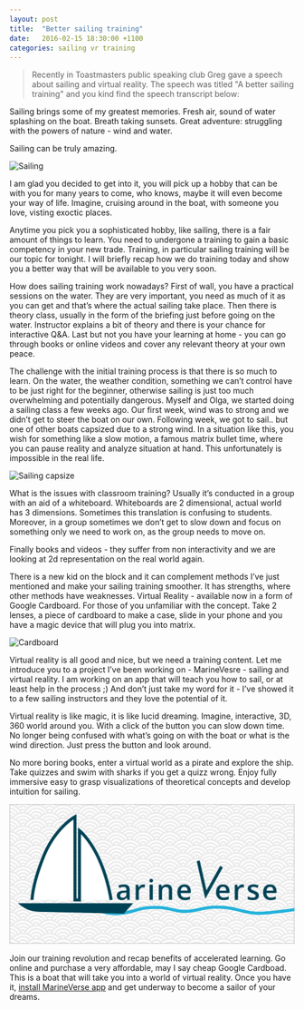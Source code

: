 ```yaml
---
layout: post
title:  "Better sailing training"
date:   2016-02-15 18:30:00 +1100
categories: sailing vr training
---
```


> Recently in Toastmasters public speaking club Greg gave a speech about sailing and virtual reality. The speech was titled "A better sailing training" and you kind find the speech transcript below:

Sailing brings some of my greatest memories. Fresh air, sound of water splashing on the boat. Breath taking  sunsets.  Great adventure: struggling with the powers of nature - wind and water.

Sailing can be truly amazing.

![Sailing](http://c2.staticflickr.com/8/7449/10223491246_d5ed38fd60_k.jpg)

<!--more-->

I am glad you decided to get into it, you will pick up a hobby that can be with you for many years to come, who knows, maybe it will even become your way of life. Imagine, cruising around in the boat, with someone you love, visting exoctic places.

Anytime you pick you a sophisticated hobby, like sailing, there is a fair amount of things to learn. You need to undergone a training to gain a basic competency in your new trade. Training, in particular sailing training will be our topic for tonight. I will briefly recap how we do training today and show you a better way that will be available to you very soon.

How does sailing training work nowadays? First of wall, you have a practical sessions on the water. They are very important, you need as much of it as you can get and that’s where the actual sailing take place. Then there is theory class, usually in the form of the briefing just before going on the water. Instructor explains a bit of theory and there is your chance for interactive Q&A. Last but not you have your learning at home - you can go through books or online videos and cover any relevant theory at your own peace.

The challenge with the initial training process is that there is so much to learn. On the water, the weather condition, something we can’t control have to be just right for the beginner, otherwise sailing is just too much overwhelming and potentially dangerous. Myself and Olga, we started doing a sailing class a few weeks ago. Our first week, wind was to strong and we didn’t get to steer the boat on our own. Following week, we got to sail.. but one of other boats capsized due to a strong wind. In a situation like this, you wish for something like a slow motion, a famous matrix bullet time, where you can pause reality and analyze situation at hand. This unfortunately is impossible in the real life.

![Sailing capsize](http://c1.staticflickr.com/1/55/156574021_6cc056e100_b.jpg)

What is the issues with classroom training? Usually it’s conducted in a group with an aid of a whiteboard. Whiteboards are 2 dimensional, actual world has 3 dimensions. Sometimes this translation is confusing to students. Moreover, in a group sometimes we don’t get to slow down and focus on something only we need to work on, as the group needs to move on.

Finally books and videos - they suffer from non interactivity and we are looking at 2d representation on the real world again.

There is a new kid on the block and it can complement methods I’ve just mentioned and make your sailing training smoother. It has strengths, where other methods have weaknesses. Virtual Reality - available now in a form of Google Cardboard. For those of you unfamiliar with the concept. Take 2 lenses, a piece of cardboard to make a case, slide in your phone and you have a magic device that will plug you into matrix.

![Cardboard](https://developers.google.com/cardboard/images/one-cardboard.png
)

Virtual reality is all good and nice, but we need a training content. Let me introduce you to a project I’ve been working on - MarineVesre - sailing and virtual reality. I am working on an app that will teach you how to sail, or at least help in the process ;) And don’t just take my word for it - I’ve showed it to a few sailing instructors and they love the potential of it.

Virtual reality is like magic, it is like lucid dreaming. Imagine, interactive, 3D, 360 world around you. With a click of the button you can slow down time. No longer being confused with what’s going on with the boat or what is the wind direction. Just press the button and look around.

No more boring books, enter a virtual world as a pirate and explore the ship. Take quizzes and  swim with sharks if you get a quizz wrong. Enjoy fully immersive easy to grasp visualizations of theoretical concepts and develop intuition for sailing.

![MarineVerse](/assets/banner.png)

Join our training revolution and recap benefits of accelerated learning. Go online and purchase a very affordable, may I say cheap Google Cardboad. This is a boat that will take you into a world of virtual reality. Once you have it, [install MarineVerse app](https://play.google.com/store/search?q=marineverse) and get underway to become a sailor of your dreams.

